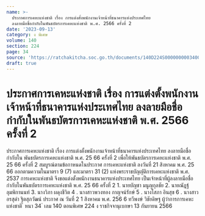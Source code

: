 ```yaml
---
name: >-
  ประกาศการเคหะแห่งชาติ เรื่อง การแต่งตั้งพนักงานเจ้าหน้าที่ธนาคารแห่งประเทศไทย
  ลงลายมือชื่อกำกับในพันธบัตรการเคหะแห่งชาติ พ.ศ. 2566 ครั้งที่ 2
date: '2023-09-13'
category: ง พิเศษ
volume: 140
section: 224
page: 34
source: 'https://ratchakitcha.soc.go.th/documents/140D224S0000000003400.pdf'
draft: true
---
```


# ประกาศการเคหะแห่งชาติ เรื่อง การแต่งตั้งพนักงานเจ้าหน้าที่ธนาคารแห่งประเทศไทย ลงลายมือชื่อกำกับในพันธบัตรการเคหะแห่งชาติ พ.ศ. 2566 ครั้งที่ 2

ประกาศการเคหะแห่งชาติ เรื่อง การแต่งตั้งพนักงานเจ้าหน้าที่ธนาคารแห่งประเทศไทย ลงลายมือชื่อกำกับใน พันธบัตรการเคหะแห่งชาติ พ.ศ. 25 66 ครั้งที่ 2 เพื่อให้พันธบัตรการเคหะแห่งชาติ พ.ศ. 25 66 ครั้งที่ 2 สมบูรณ์ตามข้อกาหนดในประกาศ การเคหะแห่งชาติ ลงวันที่ 21 สิงหาคม พ.ศ. 25 66 ออกตามความในมาตรา 9 (7) และมาตรา 31 (2) แห่งพระราชบัญญัติการเคหะแห่งชาติ พ.ศ. 2537 การเคหะแห่งชาติ จึงขอแต่งตั้งพนักงานธนาคารแห่งประเทศไทย เป็นเจ้าหน้าที่ผู้ลงลายมือชื่อ กำกับในพันธบัตรการเคหะแห่งชาติ พ.ศ. 25 66 ครั้งที่ 2 1. นายบัญชา มนูญกุลชัย 2. นายณัฏฐ์ ลุมพิกานนท์ 3. นางวิภา ผดุงชีวิต 4 . นางสาวพวงทอง กาญจน์รักษ์ 5 . นางโสภา อินสุข 6 . นางสาวอรสุดำ ฐิตสุภวัฒน์ ประกาศ ณ วันที่ 2 1 สิงหาคม พ.ศ. 256 6 ทวีพงษ์ วิชัยดิษฐ ผู้ว่าการการเคหะแห่งชาติ ้ หนา 34 ่ เลม 140 ตอนพิเศษ 224 ง ราชกิจจานุเบกษา 13 กันยายน 2566
